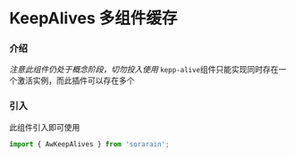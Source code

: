 # KeepAlives 多组件缓存

### 介绍
*注意此组件仍处于概念阶段，切勿投入使用*
`kepp-alive`组件只能实现同时存在一个激活实例，而此插件可以存在多个

### 引入

此组件引入即可使用

```js
import { AwKeepAlives } from 'sorarain';
```
